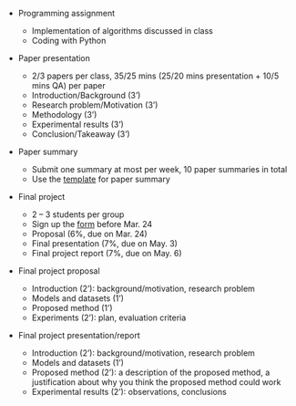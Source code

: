- Programming assignment
  - Implementation of algorithms discussed in class
  - Coding with Python 

- Paper presentation
  - 2/3 papers per class, 35/25 mins (25/20 mins presentation + 10/5 mins QA) per paper
  - Introduction/Background (3’)
  - Research problem/Motivation (3’)
  - Methodology (3’)
  - Experimental results (3’)
  - Conclusion/Takeaway (3’)
 
- Paper summary
  - Submit one summary at most per week, 10 paper summaries in total
  - Use the [template](template.zip) for paper summary

- Final project
  - 2 – 3 students per group
  - Sign up the [form](https://docs.google.com/spreadsheets/d/1IVlYW_4rN2sMtR4lxstmyzDtKHX9sczSoysKl2JNb88/edit#gid=410460640) before Mar. 24
  - Proposal (6%, due on Mar. 24)
  - Final presentation (7%, due on May. 3)
  - Final project report (7%, due on May. 6)
  
- Final project proposal
  - Introduction (2’): background/motivation, research problem
  - Models and datasets (1’)
  - Proposed method (1’)
  - Experiments (2’): plan, evaluation criteria

- Final project presentation/report
  - Introduction (2’): background/motivation, research problem
  - Models and datasets (1’)
  - Proposed method (2’): a description of the proposed method, a justification about why you think the proposed method could work
  - Experimental results (2’): observations, conclusions
